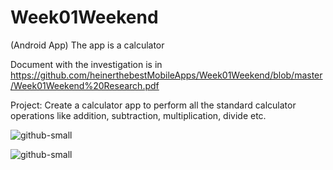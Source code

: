 # Week01Weekend

(Android App) The app is a calculator

Document with the investigation is in 
https://github.com/heinerthebestMobileApps/Week01Weekend/blob/master/Week01Weekend%20Research.pdf

Project:
Create a calculator app to perform all the standard calculator operations like addition, subtraction, multiplication, divide etc. 

![github-small](https://github.com/heinerthebestMobileApps/Week01Weekend/blob/master/app/src/main/res/drawable/por.jpg)

![github-small](https://github.com/heinerthebestMobileApps/Week01Weekend/blob/master/app/src/main/res/drawable/land.jpg)
